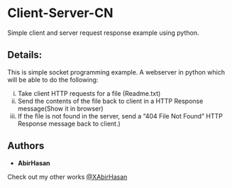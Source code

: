 # Client-Server-CN
 Simple client and server request response example using python.

## Details:
This is simple socket programming example. 
A webserver in python which will be able to do the following:
<ol type="i">
    <li>Take client HTTP requests for a file (Readme.txt)</li>
    <li>Send the contents of the file back to client in a HTTP Response message(Show it in browser)</li>
    <li>If the file is not found in the server, send a “404 File Not Found” HTTP Response message back to client.)</li>
</ol>


## Authors

* **AbirHasan**

Check out my other works [@XAbirHasan](https://github.com/XAbirHasan)

